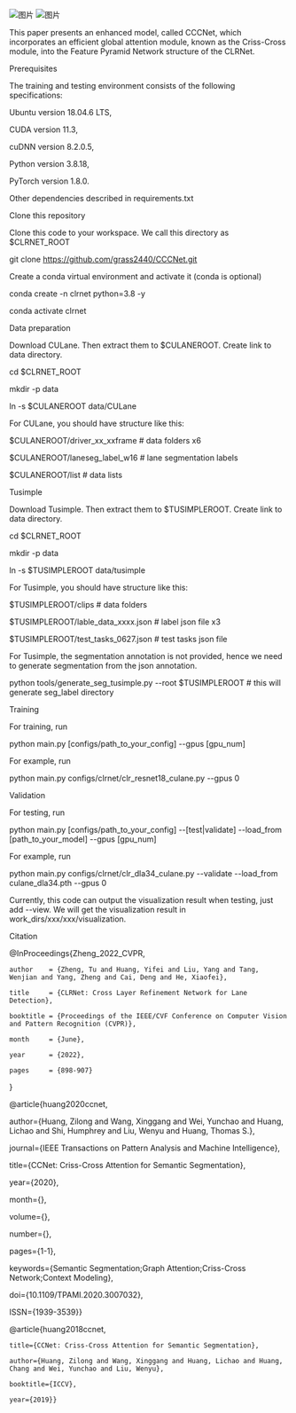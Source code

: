 ![图片](https://github.com/user-attachments/assets/47b552e8-f39d-4fbb-9bdb-8e0401bfdbad)
![图片](https://github.com/user-attachments/assets/16f95225-e529-4153-9cbc-bd4a25a2cc9c)


This paper presents an enhanced model, called CCCNet, which incorporates an efficient global attention module, known as the Criss-Cross module, into the Feature Pyramid Network structure of the CLRNet.

Prerequisites

The training and testing environment consists of the following specifications: 

Ubuntu version 18.04.6 LTS, 

CUDA version 11.3, 

cuDNN version 8.2.0.5, 

Python version 3.8.18, 

PyTorch version 1.8.0.

Other dependencies described in requirements.txt


Clone this repository

Clone this code to your workspace. We call this directory as $CLRNET_ROOT

git clone https://github.com/grass2440/CCCNet.git



Create a conda virtual environment and activate it (conda is optional)

conda create -n clrnet python=3.8 -y

conda activate clrnet



Data preparation

Download CULane. Then extract them to $CULANEROOT. Create link to data directory.

cd $CLRNET_ROOT

mkdir -p data

ln -s $CULANEROOT data/CULane

For CULane, you should have structure like this:

$CULANEROOT/driver_xx_xxframe    # data folders x6

$CULANEROOT/laneseg_label_w16    # lane segmentation labels

$CULANEROOT/list                 # data lists

Tusimple

Download Tusimple. Then extract them to $TUSIMPLEROOT. Create link to data directory.

cd $CLRNET_ROOT

mkdir -p data

ln -s $TUSIMPLEROOT data/tusimple

For Tusimple, you should have structure like this:

$TUSIMPLEROOT/clips # data folders

$TUSIMPLEROOT/lable_data_xxxx.json # label json file x3

$TUSIMPLEROOT/test_tasks_0627.json # test tasks json file

For Tusimple, the segmentation annotation is not provided, hence we need to generate segmentation from the json annotation.

python tools/generate_seg_tusimple.py --root $TUSIMPLEROOT # this will generate seg_label directory



Training

For training, run

python main.py [configs/path_to_your_config] --gpus [gpu_num]

For example, run

python main.py configs/clrnet/clr_resnet18_culane.py --gpus 0



Validation

For testing, run

python main.py [configs/path_to_your_config] --[test|validate] --load_from [path_to_your_model] --gpus [gpu_num]

For example, run

python main.py configs/clrnet/clr_dla34_culane.py --validate --load_from culane_dla34.pth --gpus 0

Currently, this code can output the visualization result when testing, just add --view. We will get the visualization result in work_dirs/xxx/xxx/visualization.



Citation

@InProceedings{Zheng_2022_CVPR,

    author    = {Zheng, Tu and Huang, Yifei and Liu, Yang and Tang, Wenjian and Yang, Zheng and Cai, Deng and He, Xiaofei},
    
    title     = {CLRNet: Cross Layer Refinement Network for Lane Detection},
    
    booktitle = {Proceedings of the IEEE/CVF Conference on Computer Vision and Pattern Recognition (CVPR)},
    
    month     = {June},
    
    year      = {2022},
    
    pages     = {898-907}
    
}

@article{huang2020ccnet,

  author={Huang, Zilong and Wang, Xinggang and Wei, Yunchao and Huang, Lichao and Shi, Humphrey and Liu, Wenyu and Huang, Thomas S.},
  
  journal={IEEE Transactions on Pattern Analysis and Machine Intelligence}, 
  
  title={CCNet: Criss-Cross Attention for Semantic Segmentation}, 
  
  year={2020},
  
  month={},
  
  volume={},
  
  number={},
  
  pages={1-1},
  
  keywords={Semantic Segmentation;Graph Attention;Criss-Cross Network;Context Modeling},
  
  doi={10.1109/TPAMI.2020.3007032},
  
  ISSN={1939-3539}}

@article{huang2018ccnet,

    title={CCNet: Criss-Cross Attention for Semantic Segmentation},
    
    author={Huang, Zilong and Wang, Xinggang and Huang, Lichao and Huang, Chang and Wei, Yunchao and Liu, Wenyu},
    
    booktitle={ICCV},
    
    year={2019}}






















